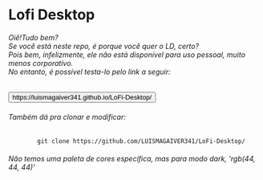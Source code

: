 <h1>Lofi Desktop</h1>
<h6>Oiê!Tudo bem?<br>Se você está neste repo, é porque você quer o LD, certo?<br>Pois bem, infelizmente, ele não está disponível para uso pessoal, muito menos corporativo.<br>No entanto, é possível testa-lo pelo link a seguir:</h6>
<button>
 https://luismagaiver341.github.io/LoFi-Desktop/
</button>
<h6>Também dá pra clonar e modificar:</h6>


```console
        git clone https://github.com/LUISMAGAIVER341/LoFi-Desktop/
```

<h6>Não temos uma paleta de cores específica, mas para modo dark, 'rgb(44, 44, 44)'</h6>
